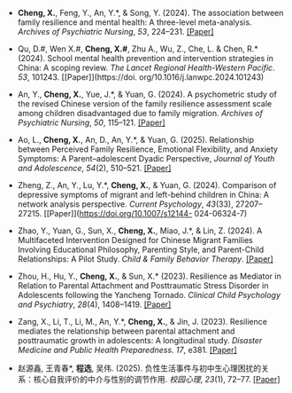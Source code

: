 - <strong>Cheng, X.</strong>, Feng, Y., An, Y.*, & Song, Y. (2024). The association between family resilience and mental health: A three-level meta-analysis. <em>Archives of Psychiatric Nursing</em>, <em>53</em>, 224–231. [[Paper]](https://doi.org/10.1016/j.apnu.2024.10.017)

- Qu, D.#, Wen X.#, <strong>Cheng, X.#</strong>, Zhu A., Wu, Z., Che, L. & Chen, R.* (2024). School mental health prevention and intervention strategies in China: A scoping review. <em>The Lancet Regional Health-Western Pacific</em>. <em>53</em>, 101243. [[Paper]](https://doi. org/10.1016/j.lanwpc.2024.101243)

- An, Y., <strong>Cheng, X.</strong>, Yue, J.*, & Yuan, G. (2024). A psychometric study of the revised Chinese version of the family resilience assessment scale among children disadvantaged due to family migration. <em>Archives of Psychiatric Nursing</em>, <em>50</em>, 115–121. [[Paper]](https://doi.org/10.1016/j.apnu.2024.03.013)

- Ao, L., <strong>Cheng, X.</strong>, An, D., An, Y.*, & Yuan, G. (2025). Relationship between Perceived Family Resilience, Emotional Flexibility, and Anxiety Symptoms: A Parent–adolescent Dyadic Perspective, <em>Journal of Youth and Adolescence</em>, <em>54</em>(2), 510–521. [[Paper]](https://doi.org/10.1007/s10964-024-02083-7)

- Zheng, Z., An, Y., Lu, Y.*, <strong>Cheng, X.</strong>, & Yuan, G. (2024). Comparison of depressive symptoms of migrant and left-behind children in China: A network analysis perspective. <em>Current Psychology</em>, <em>43</em>(33), 27207–27215. [[Paper]](https://doi.org/10.1007/s12144- 024-06324-7)

- Zhao, Y., Yuan, G., Sun, X., <strong>Cheng, X.</strong>, Miao, J.*, & Lin, Z. (2024). A Multifaceted Intervention Designed for Chinese Migrant Families Involving Educational Philosophy, Parenting Style, and Parent-Child Relationships: A Pilot Study. <em>Child & Family Behavior Therapy</em>. [[Paper]](https://doi.org/10.1080/07317107.2024.2433981)

- Zhou, H., Hu, Y., <strong>Cheng, X.</strong>, & Sun, X.* (2023). Resilience as Mediator in Relation to Parental Attachment and Posttraumatic Stress Disorder in Adolescents following the Yancheng Tornado. <em>Clinical Child Psychology and Psychiatry</em>, <em>28</em>(4), 1408–1419. [[Paper]](https://doi.org/10.1177/13591045231160639)

- Zang, X., Li, T., Li, M., An, Y.*, <strong>Cheng, X.</strong>, & Jin, J. (2023). Resilience mediates the relationship between parental attachment and posttraumatic growth in adolescents: A longitudinal study. <em>Disaster Medicine and Public Health Preparedness</em>. <em>17</em>, e381. [[Paper]](https://doi.org/10.1017/dmp.2023.43)

- 赵源鑫, 王青春*, <strong>程选</strong>, 吴伟. (2025). 负性生活事件与初中生心理困扰的关系：核心自我评价的中介与性别的调节作用. <em>校园心理</em>, <em>23</em>(1), 72–77. [[Paper]](https://doi.org/10.19521/j.cnki.1673-1662.2025.01.013)